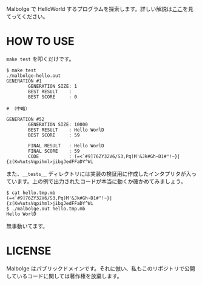 Malbolge で HelloWorld するプログラムを探索します。詳しい解説は[ここ](https://qiita.com/reika727/items/1e5f4fb54916c6fed483)を見てってください。

# HOW TO USE
`make test` を叩くだけです。

```console
$ make test
./malbolge-hello.out
GENERATION #1
        GENERATION SIZE: 1
        BEST RESULT    :
        BEST SCORE     : 0

# （中略）

GENERATION #52
        GENERATION SIZE: 10000
        BEST RESULT    : Hello WorlD
        BEST SCORE     : 59

        FINAL RESULT   : Hello WorlD
        FINAL SCORE    : 59
        CODE           : (=<`#9]76ZY32V6/S3,Pq)M'&Jk#Gh~D1#"!~}|{z(Kw%utsVqpihml>jibgJedFFaDY^Wi
```

また、`__tests__` ディレクトリには実装の検証用に作成したインタプリタが入っています。上の例で出力されたコードが本当に動くか確かめてみましょう。

```console
$ cat hello.tmp.mb
(=<`#9]76ZY32V6/S3,Pq)M'&Jk#Gh~D1#"!~}|{z(Kw%utsVqpihml>jibgJedFFaDY^Wi
$ ./malbolge.out hello.tmp.mb
Hello WorlD
```

無事動いてます。

# LICENSE
Malbolge はパブリックドメインです。それに倣い、私もこのリポジトリで公開しているコードに関しては著作権を放棄します。
